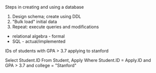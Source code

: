 Steps in creating and using a database
1. Design schema; create using DDL
2. "Bulk load" initial data
3. Repeat: execute queries and modifications

* relational algebra - formal
* SQL - actual/implemented  

IDs of students with GPA > 3.7 applying to stanford

Select Student.ID From Student, Apply Where Student.ID = Apply.ID and GPA > 3.7 and college = "Stanford"

